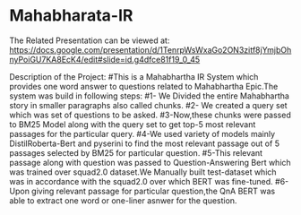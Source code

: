 # Mahabharata-IR
The Related Presentation can be viewed at: 
https://docs.google.com/presentation/d/1TenrpWsWxaGo2ON3zitf8jYmjbOhnyPoiGU7KA8EcK4/edit#slide=id.g4dfce81f19_0_45

Description of the Project:
#This is a Mahabhartha IR System which provides one word answer to questions related to Mahabhartha Epic.The system was build in following steps:
#1- We Divided the entire Mahabhartha story in smaller paragraphs also called chunks.
#2- We created a query set which was set of questions to be asked.
#3-Now,these chunks were passed to BM25 Model along with the query set to get top-5 most relevant passages for the particular query.
#4-We used variety of models mainly DistilRoberta-Bert and pyserini to find the most relevant passage out of 5 passages selected by BM25 for particular question.
#5-This relevant passage along with question was passed to Question-Answering Bert which was trained over squad2.0 dataset.We Manually built test-dataset
which was in accordance with the squad2.0 over which BERT was fine-tuned.
#6- Upon giving relevant passage for particular question,the QnA BERT was able to extract one word or one-liner asnwer for the question.
